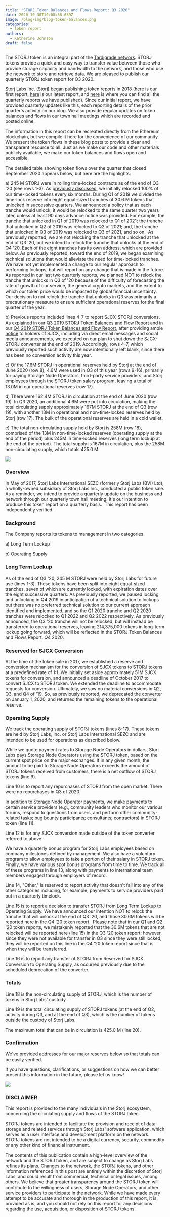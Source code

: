 ```yaml
---
title: "STORJ Token Balances and Flows Report: Q3 2020"
date: 2020-10-30T19:08:36.639Z
image: /blog/img/blog-token-balances.png
categories:
  - token report
authors:
  - Katherine Johnson
draft: false
---
```

The STORJ token is an integral part of the [Tardigrade network](https://tardigrade.io/). STORJ tokens provide a quick and easy way to transfer value between those who provide storage capacity and bandwidth to the network, and those who use the network to store and retrieve data. We are pleased to publish our quarterly STORJ token report for Q3 2020. 

Storj Labs Inc. (Storj) began publishing token reports in 2018 ([here](https://storj.io/blog/2018/12/storj-token-balances-and-flows-report-nov.-30-2018/) is our first report, [here](https://storj.io/blog/2020/08/storj-token-balances-and-flows-report-q2-2020/) is our latest report, and [here](https://storj.io/blog/categories/token-report) is where you can find all the quarterly reports we have published). Since our initial report, we have provided quarterly updates like this, each reporting details of the prior quarter's activity on our blog. We also provide regular updates on token balances and flows in our town hall meetings which are recorded and posted online. 

The information in this report can be recreated directly from the Ethereum blockchain, but we compile it here for the convenience of our community. We present the token flows in these blog posts to provide a clear and transparent resource to all. Just as we make our code and other materials publicly available, we make our token balances and flows open and accessible.

The detailed table showing token flows over the quarter that closed September 2020 appears below, but here are the highlights: 

a) 245 M STORJ were in rolling time-locked contracts as of the end of Q3 '20 (see rows 1-3). As [previously discussed](https://storj.io/blog/2018/12/using-timelocked-tokens-to-support-long-term-sustainability/), we initially relocked 100% of our time-locked tokens every six months. During Q1 of 2019 we divided the time-lock reserve into eight equal-sized tranches of 30.6 M tokens that unlocked in successive quarters. We announced a policy that as each tranche would unlock, it would be relocked to the same quarter two years later, unless at least 90 days advance notice was provided. For example, the tranche that unlocked in Q1 of 2019 was relocked to Q1 of 2021; the tranche that unlocked in Q2 of 2019 was relocked to Q2 of 2021; and, the tranche that unlocked in Q3 of 2019 was relocked to Q3 of 2021, and so on.  As previously reported, we are not relocking the tranche that unlocked at the end of Q3 '20, but we intend to relock the tranche that unlocks at the end of Q4 '20. Each of the eight tranches has its own address, which are provided below. As previously reported, toward the end of 2019, we began examining technical solutions that would alleviate the need for time-locked tranches. We have not yet implemented a change to our regular approach to performing lockups, but will report on any change that is made in the future. As reported in our last two quarterly reports, we planned NOT to relock the tranche that unlocks in Q3 of '20 because of the difficulty of forecasting the rate of growth of our service, the general crypto markets, and the extent to which our token price would be impacted by global financial uncertainty. Our decision to not relock the tranche that unlocks in Q3 was primarily a precautionary measure to ensure sufficient operational reserves for the final quarter of the year.  

b) Previous reports included lines 4-7 to report SJCX-STORJ conversions. As explained in our [Q3 2019 STORJ Token Balances and Flow Report](https://storj.io/blog/2019/10/storj-token-balances-and-flows-report-q3-2019/) and in our [Q4 2019 STORJ Token Balances and Flow Report](https://storj.io/blog/2020/03/storj-token-balances-and-flows-report-q4-2019/), after providing ample [notice](https://support.storj.io/hc/en-us/articles/360026892271-What-happens-to-the-SJCX-that-their-holders-haven-t-converted-) to holders of SJCX, including via direct email messages and social media announcements, we executed on our plan to shut down the SJCX-STORJ converter at the end of 2019. Accordingly, rows 4-7, which previously reported such activity are now intentionally left blank, since there has been no conversion activity this year.

c) Of the 17.6M STORJ in operational reserves held by Storj at the end of June 2020 (row 8), 4.6M were used in Q3 of this year (rows 9-16), primarily for paying Storage Node Operators, third-party service providers, and Storj employees through the STORJ token salary program, leaving a total of 13.0M in our operational reserves (row 17). 

d) There were 162.4M STORJ in circulation at the end of June 2020 (row 19). In Q3 2020, an additional 4.6M were put into circulation, making the total circulating supply approximately 167M STORJ at the end of Q3 (row 19), with another 13M in operational and non-time-locked reserves held by Storj (row 17). The bulk of the operational reserves are held in a cold wallet.

e) The total non-circulating supply held by Storj is 258M (row 18), comprised of the 13M in non-time-locked reserves (operating supply at the end of the period) plus 245M in time-locked reserves (long term lockup at the end of the period). The total supply is 167M in circulation, plus the 258M non-circulating supply, which totals 425.0 M.

![](/blog/img/q3-2020-token-report-1.png)

### Overview

In May of 2017, Storj Labs International SEZC (formerly Storj Labs (BVI) Ltd), a wholly-owned subsidiary of Storj Labs Inc., conducted a public token sale. As a reminder, we intend to provide a quarterly update on the business and network through our quarterly town hall meeting. It's our intention to produce this token report on a quarterly basis.  This report has been independently verified.

### Background

The Company reports its tokens to management in two categories:

a) Long Term Lockup

b) Operating Supply

### Long Term Lockup

As of the end of Q3 '20, 245 M STORJ were held by Storj Labs for future use (lines 1-3). These tokens have been split into eight equal-sized tranches, seven of which are currently locked, with expiration dates over the eight successive quarters. As previously reported, we paused locking and unlocking in Q4 2019 in anticipation of a technical solution to lockups but there was no preferred technical solution to our current approach identified and implemented, and so the Q1 2020 tranche and Q2 2020 tranches were relocked to Q1 2022 and Q2 2022 respectively. As previously announced, the Q3 '20 tranche will not be relocked, but will instead be transferred to operational reserves, leaving 214,375,000 tokens in long-term lockup going forward, which will be reflected in the STORJ Token Balances and Flows Report: Q4 2020.

### Reserved for SJCX Conversion

At the time of the token sale in 2017, we established a reserve and conversion mechanism for the conversion of SJCX tokens to STORJ tokens at a predefined rate of 1:1. We initially set aside approximately 51M SJCX tokens for conversion, and announced a deadline of October 2017 to convert SJCX to STORJ token. We extended the deadline to accommodate requests for conversion. Ultimately, we saw no material conversions in Q2, Q3, and Q4 of '19. So, as previously reported, we deprecated the converter on January 1, 2020, and returned the remaining tokens to the operational reserve.

### Operating Supply 

We track the operating supply of STORJ tokens (lines 8-17). These tokens are held by Storj Labs, Inc. or Storj Labs International SEZC and are intended to be used for operations as described below.

While we quote payment rates to Storage Node Operators in dollars, Storj Labs pays Storage Node Operators using the STORJ token, based on the current spot price on the major exchanges. If in any given month, the amount to be paid to Storage Node Operators exceeds the amount of STORJ tokens received from customers, there is a net outflow of STORJ tokens (line 9).

Line 10 is to report any repurchases of STORJ from the open market. There were no repurchases in Q3 of 2020.

In addition to Storage Node Operator payments, we make payments to certain service providers (e.g., community leaders who monitor our various forums, respond to questions from users, and perform other community-related tasks; bug bounty participants; consultants; contractors) in STORJ token (line 11).

Line 12 is for any SJCX conversion made outside of the token converter referred to above.

We have a quarterly bonus program for Storj Labs employees based on company milestones defined by management. We also have a voluntary program to allow employees to take a portion of their salary in STORJ token. Finally, we have various spot bonus programs from time to time. We track all of these programs in line 13, along with payments to international team members engaged through employers of record.

Line 14, "Other," is reserved to report activity that doesn't fall into any of the other categories including, for example, payments to service providers paid out in a quarterly timelock.

Line 15 is to report a decision to transfer STORJ from Long Term Lockup to Operating Supply. We have announced our intention NOT to relock the tranche that will unlock at the end of Q3 '20, and those 30.6M tokens will be reported here in the Q4 '20 token report.  Please note that in our Q1 and Q2 '20 token reports, we mistakenly reported that the 30.6M tokens that are not relocked will be reported here (line 15) in the Q3 '20 token report; however, since they were not available for transfer in Q3 since they were still locked, they will be reported on this line in the Q4 '20 token report since that is when they will be transferred.

Line 16 is to report any transfer of STORJ from Reserved for SJCX Conversion to Operating Supply, as occurred previously due to the scheduled deprecation of the converter.

### Totals

Line 18 is the non-circulating supply of STORJ, which is the number of tokens in Storj Labs' custody.

Line 19 is the total circulating supply of STORJ tokens (at the end of Q2, activity during Q3, and at the end of Q3), which is the number of tokens outside the custody of Storj Labs.

The maximum total that can be in circulation is 425.0 M (line 20).

### Confirmation

We've provided addresses for our major reserves below so that totals can be easily verified. 

If you have questions, clarifications, or suggestions on how we can better present this information in the future, please let us know!

![](/blog/img/q3-2020-token-report-2.png)

### DISCLAIMER

This report is provided to the many individuals in the Storj ecosystem, concerning the circulating supply and flows of the STORJ token.

STORJ tokens are intended to facilitate the provision and receipt of data storage and related services through Storj Labs' software application, which serves as a user interface and development platform on the network. STORJ tokens are not intended to be a digital currency, security, commodity or any other kind of financial instrument.

The contents of this publication contain a high-level overview of the network and the STORJ token, and are subject to change as Storj Labs refines its plans. Changes to the network, the STORJ tokens, and other information referenced in this post are entirely within the discretion of Storj Labs, and could result from commercial, technical or legal issues, among others. We believe that greater transparency around the STORJ token will contribute to the willingness of users, Storage Node Operators, and other service providers to participate in the network. While we have made every attempt to be accurate and thorough in the production of this report, it is provided as is, and you should not rely on this report for any decisions regarding the use, acquisition, or disposition of STORJ tokens.